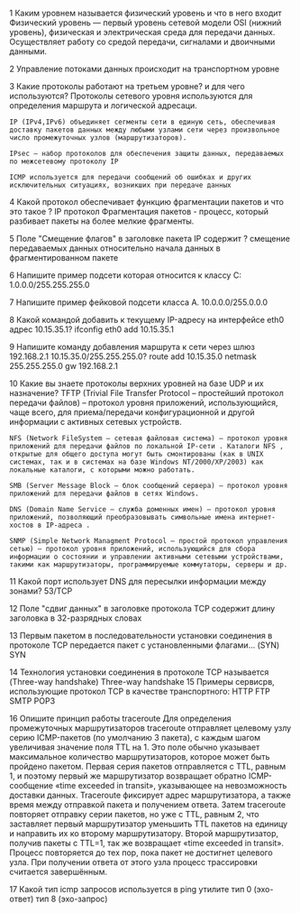 1 Каким уровнем называется физический уровень и что в него входит
	Физический уровень — первый уровень сетевой модели OSI (нижний уровень), физическая и электрическая среда для передачи данных.  Осуществляет работу со средой передачи, сигналами и двоичными данными.
	
2 Управление потоками данных происходит на
	транспортном уровне
	
3 Какие протоколы работают на третьем уровне?  и для чего используются?
	Протоколы сетевого уровня используются для определения маршрута и логической адресаци.
	
	IP (IPv4,IPv6) объединяет сегменты сети в единую сеть, обеспечивая доставку пакетов данных между любыми узлами сети через произвольное число промежуточных узлов (маршрутизаторов).
	
	IPsec — набор протоколов для обеспечения защиты данных, передаваемых по межсетевому протоколу IP
	
	ICMP используется для передачи сообщений об ошибках и других исключительных ситуациях, возникших при передаче данных

4 Какой протокол обеспечивает функцию фрагментации пакетов и что это такое ?
	IP протокол
	Фрагментация пакетов - процесс, который разбивает пакеты на более мелкие фрагменты.
	
5 Поле "Смещение флагов" в заголовке пакета IP содержит ?
	смещение передаваемых данных относительно начала данных в фрагментированном пакете
	
6 Напишите пример подсети которая относится к классу C:
	1.0.0.0/255.255.255.0
	
7 Напишите пример фейковой подсети класса А.
	10.0.0.0/255.0.0.0 

8 Какой командой добавить к текущему IP-адресу на интерфейсе eth0 адрес 10.15.35.1?
	ifconfig eth0 add 10.15.35.1 
	
9 Напишите команду добавления маршрута к сети через шлюз 192.168.2.1 10.15.35.0/255.255.255.0?
	route add 10.15.35.0 netmask 255.255.255.0 gw 192.168.2.1
	
10 Какие вы знаете протоколы верхних уровней на базе UDP и их назначение?
	TFTP (Trivial File Transfer Protocol – простейший протокол передачи файлов) – протокол уровня приложений, использующийся, чаще всего, для приема/передачи конфигурационной и другой информации с активных сетевых устройств.
	
	NFS (Network FileSystem – сетевая файловая система) – протокол уровня приложений для передачи файлов по локальной IP-сети . Каталоги NFS , открытые для общего доступа могут быть смонтированы (как в UNIX системах, так и в системах на базе Windows NT/2000/XP/2003) как локальные каталоги, с которыми можно работать.
	
	SMB (Server Message Block – блок сообщений сервера) – протокол уровня приложений для передачи файлов в сетях Windows.
	
	DNS (Domain Name Service – служба доменных имен) – протокол уровня приложений, позволяющий преобразовывать символьные имена интернет-хостов в IP-адреса .
	
	SNMP (Simple Network Managment Protocol – простой протокол управления сетью) – протокол уровня приложений, использующийся для сбора информации о состоянии и управлении активными сетевыми устройствами, такими как маршрутизаторы, программируемые коммутаторы, серверы и др.
	
11 Какой порт использует DNS для пересылки информации между зонами?
	53/TCP
	
12 Поле "сдвиг данных" в заголовке протокола TCP содержит
	длину заголовка в 32-разрядных словах
	
13 Первым пакетом в последовательности установки соединения в протоколе TCP передается пакет с установленными флагами… (SYN)
	SYN

14 Технология установки соединения в протоколе TCP называется (Three-way handshake)
	Three-way handshake 
15 Примеры сервисрв, использующие протокол TCP в качестве транспортного:
	HTTP
	FTP
	SMTP
	POP3

16 Опишите принцип работы traceroute
	Для определения промежуточных маршрутизаторов traceroute отправляет целевому узлу серию ICMP-пакетов (по умолчанию 3 пакета), с каждым шагом увеличивая значение поля TTL на 1. Это поле обычно указывает максимальное количество маршрутизаторов, которое может быть пройдено пакетом. 
	Первая серия пакетов отправляется с TTL, равным 1, и поэтому первый же маршрутизатор возвращает обратно ICMP-сообщение «time exceeded in transit», указывающее на невозможность доставки данных. Traceroute фиксирует адрес маршрутизатора, а также время между отправкой пакета и получением ответа. Затем traceroute повторяет отправку серии пакетов, но уже с TTL, равным 2, что заставляет первый маршрутизатор уменьшить TTL пакетов на единицу и направить их ко второму маршрутизатору. Второй маршрутизатор, получив пакеты с TTL=1, так же возвращает «time exceeded in transit».
	Процесс повторяется до тех пор, пока пакет не достигнет целевого узла. При получении ответа от этого узла процесс трассировки считается завершённым.
	
17 Какой тип icmp запросов используется в ping утилите
	тип 0 (эхо-ответ)
	тип 8 (эхо-запрос)